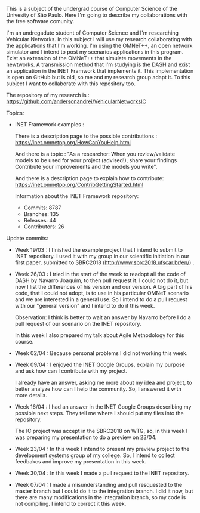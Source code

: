 This is a subject of the undergrad course of Computer Science of the Univesity of São Paulo. Here I'm going to describe my collaborations with the free software comunity.

I'm an undregadute student of Computer Science and I'm researching Vehicular Networks. In this subject I will use my research collaborating with the applications that I'm working.
I'm using the OMNeT++, an open network simulator and I intend to post my scenarios applications in this program.
Exist an extension of the OMNeT++ that simulate movements in the newtworks. 
A transmission method that I'm studying is the DASH and exist an application in the INET Framwork that implements it. 
This implementation is open on GitHub but is old, so me and my research group adapt it. To this subject I want to collaborate with this repository too.

The repository of my research is :
https://github.com/andersonandrei/VehicularNetworksIC

Topics:

- INET Framework examples :

	There is a description page to the possible contributions :
		https://inet.omnetpp.org/HowCanYouHelp.html

	And there is a topic :
	"As a researcher:
    When you review/validate models to be used for your project (advised!), share your findings
    Contribute your improvements and the models you write".

    And there is a description page to explain how to contribute:
	https://inet.omnetpp.org/ContribGettingStarted.html

	Information about the INET Framework repository:
	- Commits: 8787
	- Branches: 135
	- Releases: 44
	- Contributors: 26

Update commits:

- Week 19/03 :
	I finished the example project that I intend to submit to INET repository. I used it with my group in our scientific initiation in our first paper, submitted to SBRC2018 (http://www.sbrc2018.ufscar.br/en/) .

- Week 26/03 :
	I tried in the start of the week to readopt all the code of DASH by Navarro Joaquim, to then pull request it. I could not do it, but now I list the differences of his version and our version. A big part of his code, that I could not adopt, is to use in his particular OMNeT scenario and we are interested in a general use. So I intend to do a pull request with our "general version" and I intend to do it this week.

	Observation: I think is better to wait an answer by Navarro before I do a pull request of our scenario on the INET repository.

	In this week I also prepared my talk about Agile Methodology for this course.

- Week 02/04 :
	Because personal problems I did not working this week.

- Week 09/04 :
	I enjoyed the INET Google Groups, explain my purpose and ask how can I contribute with my project.

	I already have an answer, asking me more about my idea and project, to better analyze how can I help the community. So, I answered it with more details.

- Week 16/04 :
	I had an answer in the INET Google Groups describing my possible next steps. They tell me where I should put my files into the
	repository.

	The IC project was accept in the SBRC2018 on WTG, so, in this week I was preparing my presentation to do a preview on 23/04.

- Week 23/04 : 
	In this week I intend to present my preview project to the development systems group of my college. So, I intend to collect feedbakcs and improve my presentation in this week.

- Week 30/04 :
	In this week I made a pull request to the INET repository.

- Week 07/04 :
	I made a misunderstanding and pull resquested to the master branch but I could do
	it to the integration branch. I did it now, but there are many modifications in 
	the integration branch, so my code is not compiling. I intend to correct it this week.
